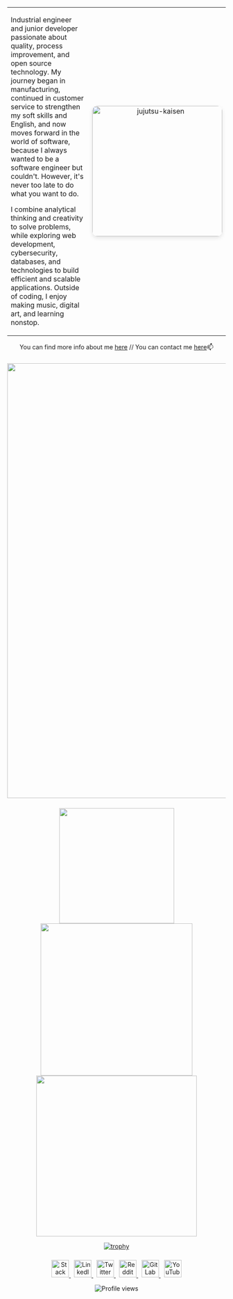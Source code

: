 

<div align="center">
<div align="center">
  <table width="100%">
    <tr>
      <td width="50%" valign="top">
        <p>
          Industrial engineer and junior developer passionate about quality, process improvement, and open source technology. My journey began in manufacturing, continued in customer service to strengthen my soft skills and English, and now moves forward in the world of software, because I always wanted to be a software engineer but couldn't. However, it's never too late to do what you want to do.
        </p>
        <p>
          I combine analytical thinking and creativity to solve problems, while exploring web development, cybersecurity, databases, and technologies to build efficient and scalable applications. Outside of coding, I enjoy making music, digital art, and learning nonstop.
        </p>
      </td>
      <td width="50%" align="center">
        <img 
          src="https://github.com/user-attachments/assets/f0aaef58-a056-4539-997c-a985382fc21d" 
          alt="jujutsu-kaisen" 
          width="300" 
          style="border-radius: 12px; box-shadow: 0 4px 10px rgba(0,0,0,0.1);"
        />
      </td>
    </tr>
  </table>
</div>


 You can find more info about me [here](https://maurux01.github.io/personalwebpage) // You can contact me [here]( maurux01@gmail.com)📫

###

<p align="center">
  <img src="https://skillicons.dev/icons?i=dotnet,react,angular,svelte,next,nest,flask,laravel,spring,html,css,js,ts,go,elixir,lua,bash,php,python,perl,r,c,cpp,cs,java,julia,php,rust,zig,nix,mysql,mongodb,sqlite,postgresql,powershell,markdown,linux,neovim,git,github,gitlab,npm,pnpm,azure,aws," height="1000"/>
</p>

###  
 <p align="center">
  <img src="https://github-readme-stats.vercel.app/api/top-langs/?username=maurux01&theme=nightowl&show_icons=true&hide_border=true&layout=compact" width="265" />
  <img src="https://github-readme-stats.vercel.app/api?username=maurux01&theme=nightowl&show_icons=true&hide_border=true&count_private=true" width="350" />
  <img src="https://github-readme-streak-stats.herokuapp.com/?user=maurux01&theme=nightowl&hide_border=true" width="370" />

</p>

[![trophy](https://github-profile-trophy.vercel.app/?username=Maurux01&theme=dracula&column=9&margin-w=10&margin-h=10)](https://github.com/ryo-ma/github-profile-trophy)

### 

<p align="center">
  <a href="https://stackoverflow.com/users/28065944/mauro-infante" target="_blank">
    <img src="https://img.icons8.com/fluency/48/stackoverflow.png" width="40" title="Stack Overflow" alt="Stack Overflow"/>
  </a>
  &nbsp;
  <a href="https://linkedin.com/in/infmauro" target="_blank">
    <img src="https://img.icons8.com/fluency/48/linkedin.png" width="40" title="LinkedIn" alt="LinkedIn"/>
  </a>
  &nbsp;
  <a href="https://twitter.com/maufel2" target="_blank">
    <img src="https://img.icons8.com/fluency/48/twitterx.png" width="40" title="Twitter" alt="Twitter"/>
  </a>
  &nbsp;
  <a href="https://www.reddit.com/user/maxinff/" target="_blank">
    <img src="https://img.icons8.com/fluency/48/reddit.png" width="40" title="Reddit" alt="Reddit"/>
  </a>
  &nbsp;
  <a href="https://gitlab.com/Maurux01" target="_blank">
    <img src="https://img.icons8.com/color/48/gitlab.png" width="40" title="GitLab" alt="GitLab"/>
  </a>
  &nbsp;
  <a href="https://www.youtube.com/@maurux01" target="_blank">
    <img src="https://img.icons8.com/fluency/48/youtube-play.png" width="40" title="YouTube" alt="YouTube"/>
  </a>
</p>

<p align="center">
  <img src="https://komarev.com/ghpvc/?username=maurux01&style=flat-square&color=blue" alt="Profile views"/>
</p>


